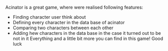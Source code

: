 Acinator is a great game, where were realised following features:
* Finding character user think about
* Defining every character in the data base of acinator
* Comparing two characters between each other
* Adding hew characters in the data base in the case it turned out to be not in it
Everything and a little bit more you can find in this game!
Good luck
